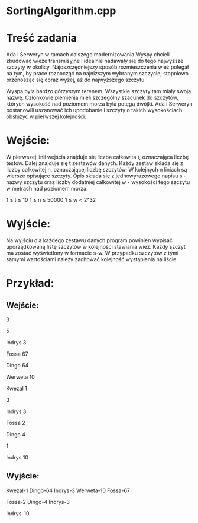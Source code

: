 # SortingAlgorithm.cpp

# Treść zadania
Ada i Serweryn w ramach dalszego modernizowania Wyspy chcieli zbudować wieże transmisyjne i idealnie nadawały się do tego najwyższe szczyty w okolicy. Najoszczędniejszy sposób rozmieszczenia wież polegał na tym, by prace rozpocząć na najniższym wybranym szczycie, stopniowo przenosząc się coraz wyżej, aż do najwyższego szczytu.

Wyspa była bardzo górzystym terenem. Wszystkie szczyty tam miały swoją nazwę. Członkowie plemienia mieli szczególny szacunek do szczytów, których wysokość nad poziomem morza była potęgą dwójki. Ada i Serweryn postanowili uszanować ich upodobanie i szczyty o takich wysokościach obsłużyć w pierwszej kolejności.

# Wejście:
W pierwszej linii wejścia znajduje się liczba całkowita t, oznaczająca liczbę testów. Dalej znajduje się t zestawów danych. Każdy zestaw składa się z liczby całkowitej n, oznaczającej liczbę szczytów. W kolejnych n liniach są wiersze opisujące szczyty. Opis składa się z jednowyrazowego napisu s - nazwy szczytu oraz liczby dodatniej całkowitej w - wysokości tego szczytu w metrach nad poziomem morza.

1 ≤ t ≤ 10
1 ≤ n ≤ 50000
1 ≤ w < 2^32

# Wyjście:
Na wyjściu dla każdego zestawu danych program powinien wypisać uporządkowaną listę szczytów w kolejności stawiania wież. Każdy szczyt ma zostać wyświetlony w formacie s-w. W przypadku szczytów z tymi samymi wartościami należy zachować kolejność wystąpienia na liście.

# Przykład:
## Wejście:
3

5

Indrys 3

Fossa 67

Dingo 64

Werweta 10

Kwezal 1

3

Indrys 3

Fossa 2

Dingo 4

1

Indrys 10
## Wyjście:
Kwezal-1 Dingo-64 Indrys-3 Werweta-10 Fossa-67

Fossa-2 Dingo-4 Indrys-3

Indrys-10 
